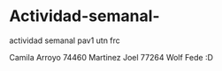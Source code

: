 # Actividad-semanal-
actividad semanal pav1 utn frc

Camila Arroyo 74460
Martinez Joel 77264
Wolf
Fede :D